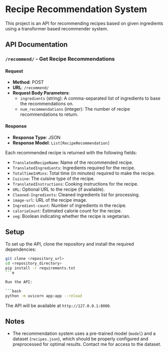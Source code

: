 # Recipe Recommendation System

This project is an API for recommending recipes based on given ingredients using a transformer based recommender system.

## API Documentation

### `/recommend/` - Get Recipe Recommendations

#### Request
- **Method**: POST
- **URL**: `/recommend/`
- **Request Body Parameters**:
  - `ingredients` (string): A comma-separated list of ingredients to base the recommendations on.
  - `num_recommendations` (integer): The number of recipe recommendations to return.

#### Response
- **Response Type**: JSON
- **Response Model**: `List[RecipeRecommendation]`

Each recommended recipe is returned with the following fields:
- `TranslatedRecipeName`: Name of the recommended recipe.
- `TranslatedIngredients`: Ingredients required for the recipe.
- `TotalTimeInMins`: Total time (in minutes) required to make the recipe.
- `Cuisine`: The cuisine type of the recipe.
- `TranslatedInstructions`: Cooking instructions for the recipe.
- `URL`: Optional URL to the recipe (if available).
- `Cleaned-Ingredients`: Cleaned ingredients list for processing.
- `image-url`: URL of the recipe image.
- `Ingredient-count`: Number of ingredients in the recipe.
- `calorieCount`: Estimated calorie count for the recipe.
- `veg`: Boolean indicating whether the recipe is vegetarian.



## Setup

To set up the API, clone the repository and install the required dependencies:

```bash
git clone <repository_url>
cd <repository_directory>
pip install -r requirements.txt
```e

Run the API:

```bash
python -m uvicorn app:app --reload
```

The API will be available at `http://127.0.0.1:8000`.

## Notes
- The recommendation system uses a pre-trained model (`model`) and a dataset (`recipes.json`), which should be properly configured and preprocessed for optimal results. Contact me for access to the dataset.
